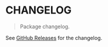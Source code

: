 # CHANGELOG

> Package changelog.

See [GitHub Releases](https://github.com/stdlib-js/time-hours-in-month/releases) for the changelog.